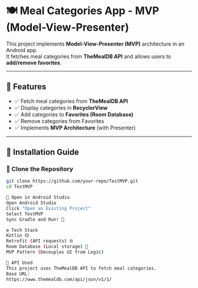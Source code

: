 # 🍽️ Meal Categories App - MVP (Model-View-Presenter)

This project implements **Model-View-Presenter (MVP)** architecture in an Android app.  
It fetches meal categories from **TheMealDB API** and allows users to **add/remove favorites**.

---

## 📌 Features
- ✅ Fetch meal categories from **TheMealDB API**
- ✅ Display categories in **RecyclerView**
- ✅ Add categories to **Favorites (Room Database)**
- ✅ Remove categories from Favorites
- ✅ Implements **MVP Architecture** (with Presenter)

---

## 🚀 Installation Guide
### **🔹 Clone the Repository**

```sh
git clone https://github.com/your-repo/TestMVP.git
cd TestMVP

🔹 Open in Android Studio
Open Android Studio
Click "Open an Existing Project"
Select TestMVP
Sync Gradle and Run! 🚀

⚙️ Tech Stack
Kotlin 🟡
Retrofit (API requests) 🌐
Room Database (Local storage) 🏡
MVP Pattern (Decouples UI from Logic)

📌 API Used
This project uses TheMealDB API to fetch meal categories.
Base URL:
https://www.themealdb.com/api/json/v1/1/

